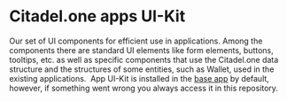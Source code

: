# Citadel.one apps UI-Kit

Our set of UI components for efficient use in applications.
Among the components there are standard UI elements like form elements, buttons, tooltips, etc. as well as specific components that use the Citadel.one data structure and the structures of some entities, such as Wallet, used in the existing applications.
​
App UI-Kit is installed in the [base app](https://github.com/citadeldao/ca-base-app) by default, however, if something went wrong you always access it in this repository.